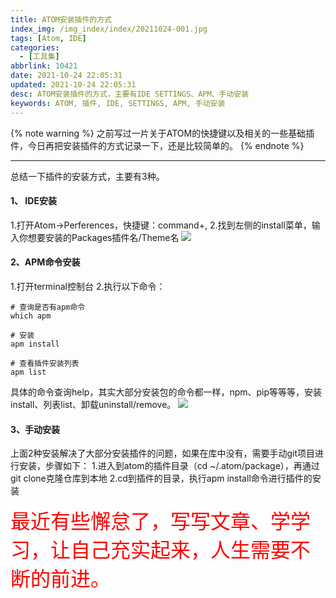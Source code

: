 ```yaml
---
title: ATOM安装插件的方式
index_img: /img_index/index/20211024-001.jpg
tags: [Atom, IDE]
categories:
  - [工具集]
abbrlink: 10421
date: 2021-10-24 22:05:31
updated: 2021-10-24 22:05:31
desc: ATOM安装插件的方式，主要有IDE SETTINGS、APM、手动安装
keywords: ATOM, 插件, IDE, SETTINGS, APM, 手动安装
---
```


{% note warning %}
之前写过一片关于ATOM的快捷键以及相关的一些基础插件，今日再把安装插件的方式记录一下，还是比较简单的。
{% endnote %}


<!--more-->
<hr />

总结一下插件的安装方式，主要有3种。

#### 1、 IDE安装

1.打开Atom->Perferences，快捷键：command+,
2.找到左侧的install菜单，输入你想要安装的Packages插件名/Theme名
![](atom_install1.png)

#### 2、APM命令安装

1.打开terminal控制台
2.执行以下命令：
```
# 查询是否有apm命令
which apm

# 安装
apm install

# 查看插件安装列表
apm list
```
具体的命令查询help，其实大部分安装包的命令都一样，npm、pip等等等，安装install、列表list、卸载uninstall/remove。
![](atom_install2.png)

#### 3、手动安装

上面2种安装解决了大部分安装插件的问题，如果在库中没有，需要手动git项目进行安装，步骤如下：
1.进入到atom的插件目录（cd ~/.atom/package），再通过git clone克隆仓库到本地
2.cd到插件的目录，执行apm install命令进行插件的安装

<font size=6.5 color='red'>最近有些懈怠了，写写文章、学学习，让自己充实起来，人生需要不断的前进。</font>

